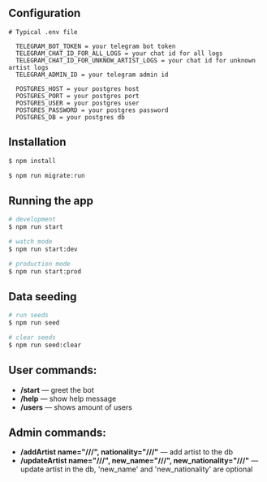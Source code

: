 ## Configuration

    # Typical .env file

      TELEGRAM_BOT_TOKEN = your telegram bot token
      TELEGRAM_CHAT_ID_FOR_ALL_LOGS = your chat id for all logs
      TELEGRAM_CHAT_ID_FOR_UNKNOW_ARTIST_LOGS = your chat id for unknown artist logs
      TELEGRAM_ADMIN_ID = your telegram admin id

      POSTGRES_HOST = your postgres host
      POSTGRES_PORT = your postgres port
      POSTGRES_USER = your postgres user
      POSTGRES_PASSWORD = your postgres password
      POSTGRES_DB = your postgres db

## Installation

```bash
$ npm install
```

```bash
$ npm run migrate:run
```

## Running the app

```bash
# development
$ npm run start

# watch mode
$ npm run start:dev

# production mode
$ npm run start:prod
```

## Data seeding

```bash
# run seeds
$ npm run seed

# clear seeds
$ npm run seed:clear
```

## User commands:

<div>
  <ul>
    <li>
      <b>/start</b> — greet the bot
    </li>
    <li>
      <b>/help</b> — show help message
    </li>
    <li>
      <b>/users</b> — shows amount of users
    </li>
  </ul>
</div>

## Admin commands:

 <div>
  <ul>
    <li>
      <b>/addArtist name="///", nationality="///"</b> — add artist to the db
    </li>
    <li>
       <b>/updateArtist name="///", new_name="///", new_nationality="///"</b> — update artist in the db, 'new_name' and 'new_nationality' are optional
    </li>
  </ul>
</div>
